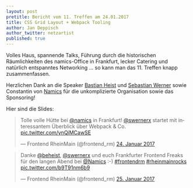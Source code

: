```yaml
---
layout: post
pretitle: Bericht vom 11. Treffen am 24.01.2017
title: CSS Grid Layout + Webpack Tooling
author: Jan Deppisch
author_twitter: netzartist
published: true
---
```


Volles Haus, spannende Talks, Führung durch die historischen Räumlichkeiten des namics-Office in Frankfurt, lecker Catering und natürlich entspanntes Networking ... so kann man das 11. Treffen knapp zusammenfassen.

Herzlichen Dank an die Speaker [Bastian Heist](https://sandstorm.de/) und [Sebastian Werner](https://www.sebastian-software.de/) sowie Constantin von [Namics](https://www.namics.com/) für die unkomplizierte Organisation sowie das Sponsoring!

Hier sind die Slides:

<script async class="speakerdeck-embed" data-id="d62eccd0c0714dd9955a31480ef6f3f9" data-ratio="1.77777777777778" src="//speakerdeck.com/assets/embed.js"></script>

<script async class="speakerdeck-embed" data-id="cef63309ac8d45b0b315d27256f58a7c" data-ratio="1.33333333333333" src="//speakerdeck.com/assets/embed.js"></script>

<blockquote class="twitter-tweet" data-lang="de"><p lang="de" dir="ltr">Tolle volle Hütte bei <a href="https://twitter.com/Namics">@namics</a> in Frankfurt! <a href="https://twitter.com/swernerx">@swernerx</a> startet mit interessantem Überblick über Webpack &amp; Co. <a href="https://t.co/ynQiMCawSE">pic.twitter.com/ynQiMCawSE</a></p>&mdash; Frontend RheinMain (@frontend_rm) <a href="https://twitter.com/frontend_rm/status/823970042954088449">24. Januar 2017</a></blockquote>

<blockquote class="twitter-tweet" data-lang="de"><p lang="de" dir="ltr">Danke <a href="https://twitter.com/beheist">@beheist</a>, <a href="https://twitter.com/swernerx">@swernerx</a>  und euch Frankfurter Frontend Freaks für den langen Abend bei <a href="https://twitter.com/Namics">@Namics</a> :-) <a href="https://twitter.com/hashtag/frontendrm?src=hash">#frontendrm</a> <a href="https://twitter.com/hashtag/rheinmainrocks?src=hash">#rheinmainrocks</a> <a href="https://t.co/b9T91nm6b9">pic.twitter.com/b9T91nm6b9</a></p>&mdash; Frontend RheinMain (@frontend_rm) <a href="https://twitter.com/frontend_rm/status/824209947722469376">25. Januar 2017</a></blockquote>
<script async src="//platform.twitter.com/widgets.js" charset="utf-8"></script>

